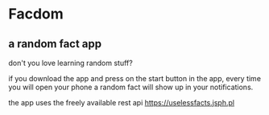 # Facdom
## a random fact app
don't you love learning random stuff?

if you download the app and press on the start button in the app,
every time you will open your phone a random fact will show up in your notifications.

the app uses the freely available rest api https://uselessfacts.jsph.pl
